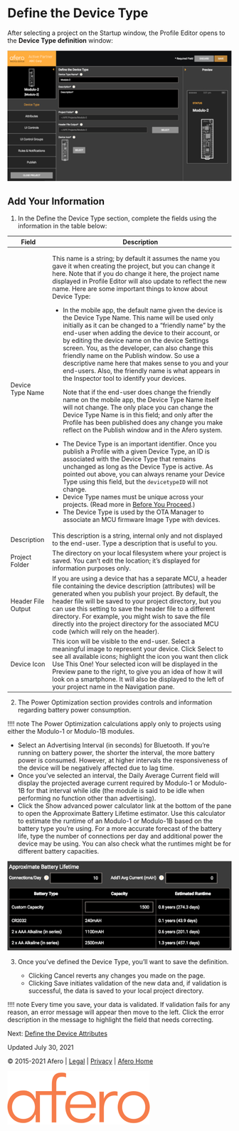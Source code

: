 Define the Device Type
======================

After selecting a project on the Startup window, the Profile Editor opens to the **Device Type definition** window:

![Device Type Definition Window](static/custom/images/APE-DefineDvcType.png)

Add Your Information
--------------------

1.  In the Define the Device Type section, complete the fields using the information in the table below:
    
<table>
    <thead>
        <tr>
            <th>Field</th>
            <th>Description</th>
        </tr>
    </thead>
    <tbody>
        <tr>
            <td>Device Type Name</td>
            <td><p>This name is a string; by default it assumes the name you gave it when creating the project, but you can change it here. Note that if you do change it here, the project name displayed in Profile Editor will also update to reflect the new name. Here are some important things to know about Device Type:</p>
                <ul class="af-ul">
                    <li><p>In the mobile app, the default name given the device is the Device Type Name. This name will be used only initially as it can be changed to a “friendly name” by the end-user when adding the device to their account, or by editing the device name on the device Settings screen. You, as the developer, can also change this friendly name on the Publish window. So use a descriptive name here that makes sense to you and your end-users. Also, the friendly name is what appears in the Inspector tool to identify your devices.</p>
                    <p>Note that if the end-user does change the friendly name on the mobile app, the Device Type Name itself will not change. The only place you can change the Device Type Name is in this field; and only after the Profile has been published does any change you make reflect on the Publish window and in the Afero system.</p></li>
                    <li>The Device Type is an important identifier. Once you publish a Profile with a given Device Type, an ID is associated with the Device Type that remains unchanged as long as the Device Type is active. As pointed out above, you can always rename your Device Type using this field, but the <code>devicetypeID</code> will not change.</li>
                    <li>Device Type names must be unique across your projects. (Read more in  <a id="1549412226.68" href="/SelectProject#DOC-158">Before You Proceed</a>.)</li>
                    <li>The Device Type is used by the OTA Manager to associate an MCU firmware Image Type with devices.</li>
                </ul>
            </td>
        </tr>
        <tr>
            <td>Description</td>
            <td>This description is a string, internal only and not displayed to the end-user. Type a description that is useful to you.</td>
        </tr>
        <tr>
            <td>Project Folder</td>
            <td>The directory on your local filesystem where your project is saved. You can’t edit the location; it’s displayed for information purposes only.</td>
        </tr>
        <tr>
            <td>Header File Output</td>
            <td>If you are using a device that has a separate MCU, a header file containing the device description (attributes) will be generated when you publish your project. By default, the header file will be saved to your project directory, but you can use this setting to save the header file to a different directory. For example, you might wish to save the file directly into the project directory for the associated MCU code (which will rely on the header). </td>
        </tr>
        <tr>
            <td>Device Icon</td>
            <td>This icon will be visible to the end-user. Select a meaningful image to represent your device. Click <span class="UIText">Select</span> to see all available icons; highlight the icon you want then click <span class="UIText">Use This One!</span> Your selected icon will be displayed in the Preview pane to the right, to give you an idea of how it will look on a smartphone. It will also be displayed to the left of your project name in the Navigation pane.</td>
        </tr>
    </tbody>
</table>
    
2.  The Power Optimization section provides controls and information regarding battery power consumption.
    
!!!! note
     The Power Optimization calculations apply only to projects using either the Modulo-1 or Modulo-1B modules.
    
   *   Select an Advertising Interval (in seconds) for Bluetooth. If you’re running on battery power, the shorter the interval, the more battery power is consumed. However, at higher intervals the responsiveness of the device will be negatively affected due to lag time.
   *   Once you’ve selected an interval, the Daily Average Current field will display the projected average current required by Modulo-1 or Modulo-1B for that interval while idle (the module is said to be idle when performing no function other than advertising).
   *   Click the Show advanced power calculator link at the bottom of the pane to open the Approximate Battery Lifetime estimator. Use this calculator to estimate the runtime of an Modulo-1 or Modulo-1B based on the battery type you’re using. For a more accurate forecast of the battery life, type the number of connections per day and additional power the device may be using. You can also check what the runtimes might be for different battery capacities.
        
   ![Approximate Battery Life Calculator](static/custom/images/APE-ApproxBatteryLife.png)
        
3.  Once you’ve defined the Device Type, you’ll want to save the definition.
    
    *   Clicking Cancel reverts any changes you made on the page.
    *   Clicking Save initiates validation of the new data and, if validation is successful, the data is saved to your local project directory.
    
!!!! note
     Every time you save, your data is validated. If validation fails for any reason, an error message will appear then move to the left. Click the error description in the message to highlight the field that needs correcting.
    
      
    

Next: [Define the Device Attributes](AttrDef)

Updated July 30, 2021

  

© 2015-2021 Afero | [Legal](https://www.afero.io/html/home/privacy.html) | [Privacy](https://www.afero.io/html/home/privacy.html#privacy) | [Afero Home](https://www.afero.io)

[![Afero, Inc.](static/aflib/images/afero-logo.svg)]()
